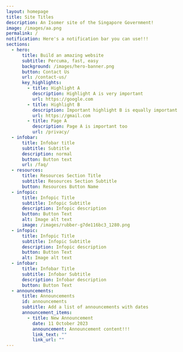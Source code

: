 ```yaml
---
layout: homepage
title: Site Titles
description: An Isomer site of the Singapore Government!
image: /images/aa.png
permalink: /
notification: Here's a notification bar you can use!!!
sections:
  - hero:
      title: Build an amazing website
      subtitle: Percuma, fast, easy
      background: /images/hero-banner.png
      button: Contact Us
      url: /contact-us/
      key_highlights:
        - title: Highlight A
          description: Highlight A is very important
          url: https://google.com
        - title: Highlight B
          description: Important highlight B is equally important
          url: https://gmail.com
        - title: Page A
          description: Page A is important too
          url: /privacy/
  - infobar:
      title: Infobar title
      subtitle: Subtitle
      description: normal
      button: Button text
      url: /faq/
  - resources:
      title: Resources Section Title
      subtitle: Resources Section Subtitle
      button: Resources Button Name
  - infopic:
      title: Infopic Title
      subtitle: Infopic Subtitle
      description: Infopic description
      button: Button Text
      alt: Image alt text
      image: /images/rubber-g7de116bc3_1280.png
  - infopic:
      title: Infopic Title
      subtitle: Infopic Subtitle
      description: Infopic description
      button: Button Text
      alt: Image alt text
  - infobar:
      title: Infobar Title
      subtitle: Infobar Subtitle
      description: Infobar description
      button: Button Text
  - announcements:
      title: Announcements
      id: announcements
      subtitle: Add a list of announcements with dates
      announcement_items:
        - title: New Announcement
          date: 11 October 2023
          announcement: Announcement content!!!
          link_text: ""
          link_url: ""
---
```

